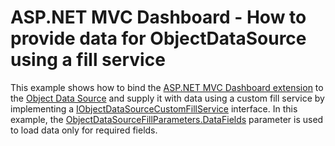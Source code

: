 # ASP.NET MVC Dashboard - How to provide data for ObjectDataSource using a fill service


This example shows how to bind the <a href="https://documentation.devexpress.com/#Dashboard/CustomDocument16977">ASP.NET MVC Dashboard extension</a> to the <a href="https://documentation.devexpress.com/#Dashboard/clsDevExpressDashboardCommonDashboardObjectDataSourcetopic">Object Data Source</a> and supply it with data using a custom fill service by implementing a <a href="https://documentation.devexpress.com/Dashboard/DevExpress.DashboardCommon.IObjectDataSourceCustomFillService.class">IObjectDataSourceCustomFillService</a> interface. In this example, the <a href="https://documentation.devexpress.com/Dashboard/DevExpress.DashboardCommon.ObjectDataSourceFillParameters.DataFields.property">ObjectDataSourceFillParameters.DataFields</a> parameter is used to load data only for required fields.

<br/>


